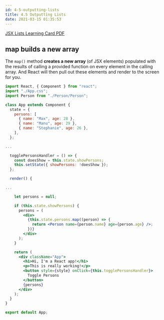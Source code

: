 ```yaml
---
id: 4-5-outputting-lists
title: 4.5 Outputting Lists
date: 2021-03-15 01:35:53
---
```


[JSX Lists Learning Card PDF](../pdf/4-5-jsx-lists-learning-card.pdf)

## map builds a new array

The `map()` method **creates a new array** (of JSX elements) populated with the results of calling a provided function on every element in the calling array. And React will then pull out these elements and render to the screen for you.

```jsx {30-32} title="App.js"
import React, { Component } from "react";
import "./App.css";
import Person from "./Person/Person";

class App extends Component {
  state = {
    persons: [
      { name: "Max", age: 28 },
      { name: "Manu", age: 29 },
      { name: "Stephanie", age: 26 },
    ],
  };

...

  togglePersonsHandler = () => {
    const doesShow = this.state.showPersons;
    this.setState({ showPersons: !doesShow });
  };

  render() {

...

    let persons = null;

    if (this.state.showPersons) {
      persons = (
        <div>
          {this.state.persons.map((person) => {
            return <Person name={person.name} age={person.age} />;
          })}
        </div>
      );
    }

    return (
      <div className="App">
        <h1>Hi, I'm a React app!</h1>
        <p>This is really working!</p>
        <button style={style} onClick={this.togglePersonsHandler}>
          Toggle Persons
        </button>
        {persons}
      </div>
    );
  }
}

export default App;
```
